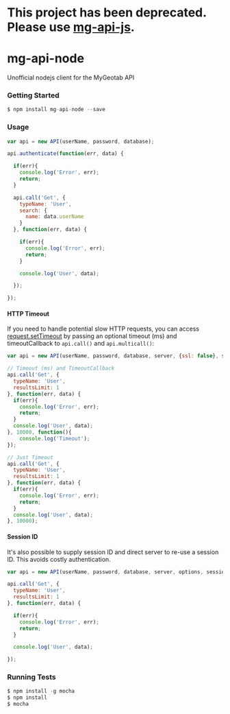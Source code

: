 # This project has been deprecated. Please use [mg-api-js](https://github.com/Geotab/mg-api-js).

# mg-api-node #

Unofficial nodejs client for the MyGeotab API

### Getting Started ###

```javascript
$ npm install mg-api-node --save
```

### Usage ###
```javascript
var api = new API(userName, password, database);

api.authenticate(function(err, data) {

  if(err){
    console.log('Error', err);
    return;
  }

  api.call('Get', {
    typeName: 'User',
    search: {
      name: data.userName
    }
  }, function(err, data) {

    if(err){
      console.log('Error', err);
      return;
    }

    console.log('User', data);

  });

});
```

#### HTTP Timeout ####

If you need to handle potential slow HTTP requests, you can access [request.setTimeout](https://nodejs.org/api/http.html#http_request_settimeout_timeout_callback) by passing an optional timeout (ms) and timeoutCallback to `api.call()` and `api.multicall()`:

```javascript
var api = new API(userName, password, database, server, {ssl: false}, sessionId);

// Timeout (ms) and TimeoutCallback
api.call('Get', {
  typeName: 'User',
  resultsLimit: 1
}, function(err, data) {
  if(err){
    console.log('Error', err);
    return;
  }
  console.log('User', data);
}, 10000, function(){
    console.log('Timeout');
});

// Just Timeout
api.call('Get', {
  typeName: 'User',
  resultsLimit: 1
}, function(err, data) {
  if(err){
    console.log('Error', err);
    return;
  }
  console.log('User', data);
}, 10000);

```

#### Session ID ####

It's also possible to supply session ID and direct server to re-use a session ID. This avoids costly authentication.

```javascript
var api = new API(userName, password, database, server, options, sessionId);

api.call('Get', {
  typeName: 'User',
  resultsLimit: 1
}, function(err, data) {

  if(err){
    console.log('Error', err);
    return;
  }

  console.log('User', data);

});

```

### Running Tests ###
```javascript
$ npm install -g mocha
$ npm install
$ mocha
```

